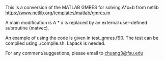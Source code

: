This is a conversion of the MATLAB GMRES for solving A*x=b from netlib https://www.netlib.org/templates/matlab/gmres.m

A main modification is A * x is replaced by an external user-defined subroutine (matvec).

An example of using the code is given in test_gmres.f90. The test can be complied using ./compile.sh. Lapack is needed.

For any comment/suggestions, please email to chuang3@fsu.edu  
